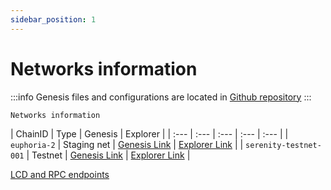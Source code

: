 ```yaml
---
sidebar_position: 1
---
```

# Networks information
:::info
Genesis files and configurations are located in [Github repository](https://github.com/aura-nw/testnets)
:::

`Networks information`

| ChainID      | Type | Genesis | Explorer |
| :--- | :--- | :--- | :--- | :--- |
| `euphoria-2` | Staging net | [Genesis Link](https://github.com/aura-nw/testnets/blob/main/euphoria-2/genesis.json) | [Explorer Link](https://euphoria.aurascan.io) |
| `serenity-testnet-001` | Testnet | [Genesis Link](https://github.com/aura-nw/testnets/blob/main/serenity-testnet/genesis.json) | [Explorer Link](https://serenity.aurascan.io) |

[LCD and RPC endpoints](../developer/contract/7.rpc.md)
